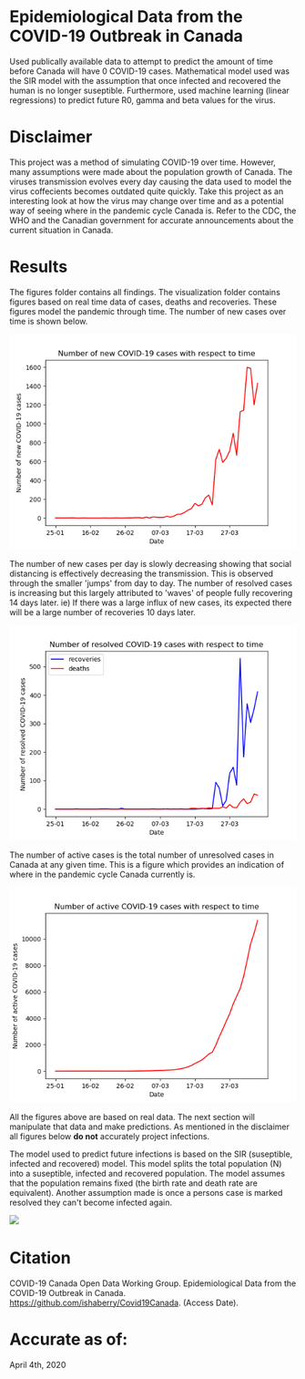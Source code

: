 # Epidemiological Data from the COVID-19 Outbreak in Canada
Used publically available data to attempt to predict the amount of time before Canada will have 0 COVID-19 cases. Mathematical model used was the SIR model with the assumption that once infected and recovered the human is no longer suseptible. Furthermore, used machine learning (linear regressions) to predict future R0, gamma and beta values for the virus. 

# Disclaimer
This project was a method of simulating COVID-19 over time. However, many assumptions were made about the population growth of Canada. The viruses transmission evolves every day causing the data used to model the virus coffecients becomes outdated quite quickly. Take this project as an interesting look at how the virus may change over time and as a potential way of seeing where in the pandemic cycle Canada is. Refer to the CDC, the WHO and the Canadian government for accurate announcements about the current situation in Canada. 

# Results
The figures folder contains all findings. The visualization folder contains figures based on real time data of cases, deaths and recoveries. These figures model the pandemic through time. The number of new cases over time is shown below. 

![New cases over time](https://github.com/BilalQadar/Covid19Canada/blob/master/figures/pandemic%20visualization/new.png)

The number of new cases per day is slowly decreasing showing that social distancing is effectively decreasing the transmission. This is observed through the smaller 'jumps' from day to day. The number of resolved cases is increasing but this largely attributed to 'waves' of people fully recovering 14 days later. ie) If there was a large influx of new cases, its expected there will be a large number of recoveries 10 days later. 

![Resolved cases over time](https://github.com/BilalQadar/Covid19Canada/blob/master/figures/pandemic%20visualization/resolved.png)

The number of active cases is the total number of unresolved cases in Canada at any given time. This is a figure which provides an indication of where in the pandemic cycle Canada currently is.

![Active cases over time](https://github.com/BilalQadar/Covid19Canada/blob/master/figures/pandemic%20visualization/active.png)

All the figures above are based on real data. The next section will manipulate that data and make predictions. As mentioned in the disclaimer all figures below **do not** accurately project infections. 

The model used to predict future infections is based on the SIR (suseptible, infected and recovered) model. This model splits the total population (N) into a suseptible, infected and recovered population. The model assumes that the population remains fixed (the birth rate and death rate are equivalent). Another assumption made is once a persons case is marked resolved they can't become infected again. 

<img src="https://latex.codecogs.com/gif.latex?R_{t&plus;1}&space;=&space;R_t(1-b)&space;&plus;&space;\gamma&space;I_t"/>

# Citation
COVID-19 Canada Open Data Working Group. Epidemiological Data from the COVID-19 Outbreak in Canada. https://github.com/ishaberry/Covid19Canada. (Access Date). 

# Accurate as of: 
April 4th, 2020
